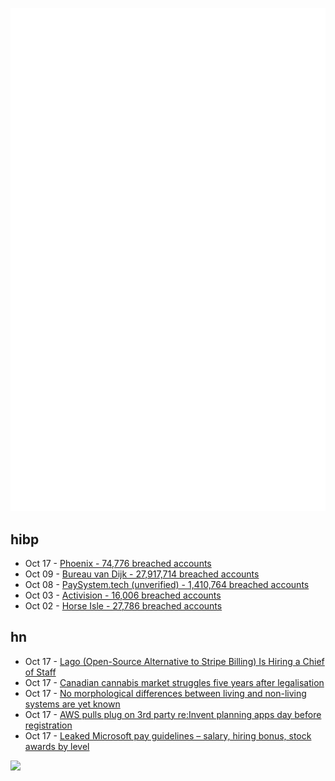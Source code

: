 ![Metrics](https://raw.githubusercontent.com/phixion/phixion/master/metrics.svg)

## hibp

<!--
for https://github.com/phixion/phixion/blob/main/.github/workflows/feeds.yml
-->
<!--START_SECTION:haveibeenpwnd-->
- Oct 17 - [Phoenix - 74,776 breached accounts](https://haveibeenpwned.com/PwnedWebsites#Phoenix)
- Oct 09 - [Bureau van Dijk - 27,917,714 breached accounts](https://haveibeenpwned.com/PwnedWebsites#BVD)
- Oct 08 - [PaySystem.tech (unverified) - 1,410,764 breached accounts](https://haveibeenpwned.com/PwnedWebsites#PaySystemTech)
- Oct 03 - [Activision - 16,006 breached accounts](https://haveibeenpwned.com/PwnedWebsites#Activision)
- Oct 02 - [Horse Isle - 27,786 breached accounts](https://haveibeenpwned.com/PwnedWebsites#HorseIsle)
<!--END_SECTION:haveibeenpwnd-->

## hn

<!--
for https://github.com/phixion/phixion/blob/main/.github/workflows/feeds.yml
-->
<!--START_SECTION:hn-->
- Oct 17 - [Lago (Open-Source Alternative to Stripe Billing) Is Hiring a Chief of Staff](https://www.ycombinator.com/companies/lago/jobs/H5LnVlE-chief-of-staff-to-ceo)
- Oct 17 - [Canadian cannabis market struggles five years after legalisation](https://www.bbc.com/news/world-us-canada-67126243)
- Oct 17 - [No morphological differences between living and non-living systems are yet known](https://www.chemistryworld.com/opinion/shape-is-not-enough-to-distinguish-life-from-abiotic-systems/4017874.article)
- Oct 17 - [AWS pulls plug on 3rd party re:Invent planning apps day before registration](https://twitter.com/donkersgood/status/1714161357510095292?s=46&t=LghIQ7soh6pCfjuNxdqDjQ)
- Oct 17 - [Leaked Microsoft pay guidelines – salary, hiring bonus, stock awards by level](https://www.businessinsider.com/microsoft-pay-guidelines-salary-hiring-bonus-stock-levels-2023-10)
<!--END_SECTION:hn-->

<!--
for https://yhype.me
-->
![](https://hit.yhype.me/github/profile?user_id=13013670)
